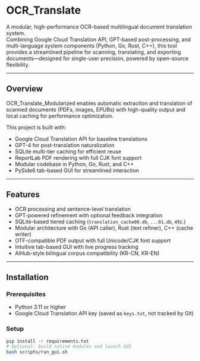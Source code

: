 # OCR_Translate

A modular, high-performance OCR-based multilingual document translation system.  
Combining Google Cloud Translation API, GPT-based post-processing, and multi-language system components (Python, Go, Rust, C++), this tool provides a streamlined pipeline for scanning, translating, and exporting documents—designed for single-user precision, powered by open-source flexibility.

---

## Overview

OCR_Translate_Modularized enables automatic extraction and translation of scanned documents (PDFs, images, EPUBs) with high-quality output and local caching for performance optimization.

This project is built with:

- Google Cloud Translation API for baseline translations  
- GPT-4 for post-translation naturalization  
- SQLite multi-tier caching for efficient reuse  
- ReportLab PDF rendering with full CJK font support  
- Modular codebase in Python, Go, Rust, and C++  
- PySide6 tab-based GUI for streamlined interaction  

---

## Features

- OCR processing and sentence-level translation  
- GPT-powered refinement with optional feedback integration  
- SQLite-based tiered caching (`translation_cache00.db`, `...01.db`, etc.)  
- Modular architecture with Go (API caller), Rust (text refiner), C++ (cache writer)  
- OTF-compatible PDF output with full Unicode/CJK font support  
- Intuitive tab-based GUI with live progress tracking  
- AIHub-style bilingual corpus compatibility (KR-CN, KR-EN)  

---

## Installation

### Prerequisites

- Python 3.11 or higher  
- Google Cloud Translation API key (saved as `keys.txt`, not tracked by Git)

### Setup

```bash
pip install -r requirements.txt
# Optional: build native modules and launch GUI
bash scripts/run_gui.sh
